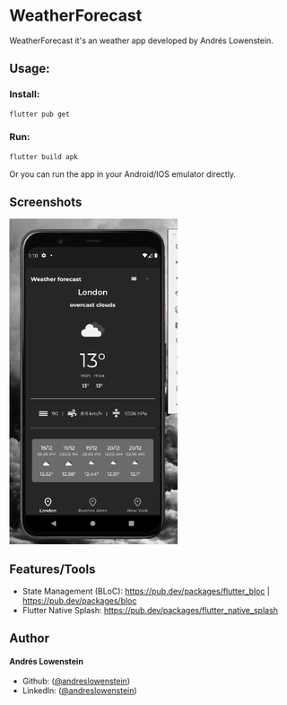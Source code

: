 # WeatherForecast

WeatherForecast it's an weather app developed by Andrés Lowenstein.

## Usage:

### Install:
```sh
flutter pub get
```
### Run:
```sh
flutter build apk
```
Or you can run the app in your Android/IOS emulator directly.
## Screenshots

<p float="left">
  <img src="https://github.com/andreslowenstein/flutter-weather-forecast/blob/main/assets/app.png" width="300"> 
</p>

## Features/Tools

- State Management (BLoC): https://pub.dev/packages/flutter_bloc | https://pub.dev/packages/bloc
- Flutter Native Splash: https://pub.dev/packages/flutter_native_splash

## Author

#### Andrés Lowenstein
- Github: ([@andreslowenstein](https://github.com/andreslowenstein))
- LinkedIn: ([@andreslowenstein](https://www.linkedin.com/in/andreslowenstein/))